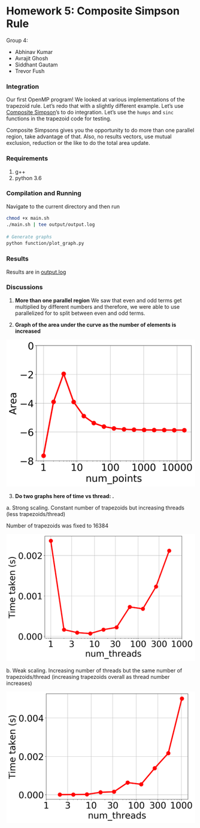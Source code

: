 # Homework 5: Composite Simpson Rule

Group 4: 
- Abhinav Kumar
- Avrajit Ghosh
- Siddhant Gautam
- Trevor Fush

### Integration

Our first OpenMP program! We looked at various implementations of the trapezoid rule. Let’s redo that with a slightly different example. Let’s use [Composite Simpson](https://en.wikipedia.org/wiki/Simpson%27s_rule#Composite_Simpson's_rule)’s to do integration. Let’s use the `humps` and `sinc` functions in the trapezoid code for testing.

Composite Simpsons gives you the opportunity to do more than one parallel region, take advantage of that. Also, no results vectors, use mutual exclusion, reduction or the like to do the total area update.


### Requirements
1. g++
2. python 3.6

### Compilation and Running
Navigate to the current directory and then run
```bash
chmod +x main.sh
./main.sh | tee output/output.log

# Generate graphs
python function/plot_graph.py
```


### Results 
Results are in [output.log](output/output.log)

### Discussions
1. **More than one parallel region**
We saw that even and odd terms get multiplied by different numbers and therefore, we were able to use parallelized for to split between even and odd terms.

2. **Graph of the area under the curve as the number of elements is increased**

![Area vs Num points](output/area_vs_num_points.png?raw=true "Title")

3. **Do two graphs here of time vs thread: .**

a. Strong scaling. Constant number of trapezoids but increasing threads (less trapezoids/thread)

Number of trapezoids was fixed to 16384

![Time vs Threads](output/strong_scaling_time_vs_num_threads.png?raw=true "Title")

b. Weak scaling. Increasing number of threads but the same number of trapezoids/thread (increasing trapezoids overall as thread number increases)

![Time vs Threads](output/weak_scaling_time_vs_num_threads.png?raw=true "Title")
